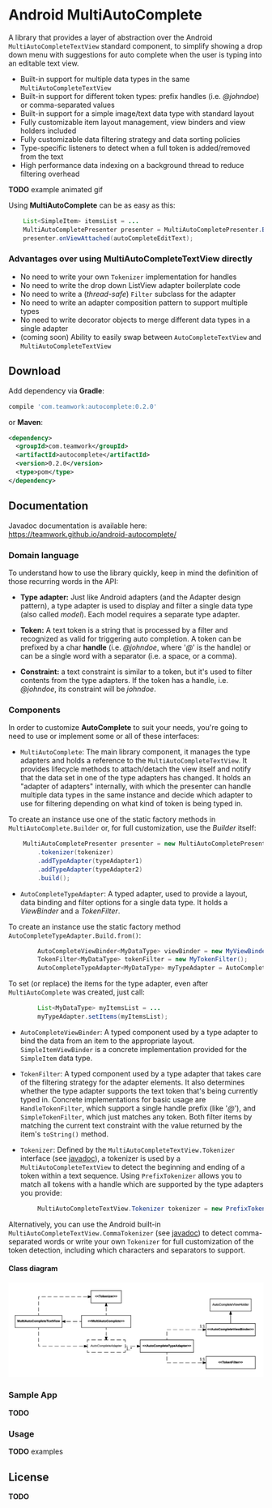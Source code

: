 # Android MultiAutoComplete

A library that provides a layer of abstraction over the Android `MultiAutoCompleteTextView` standard component,
to simplify showing a drop down menu with suggestions for auto complete when the user is typing into an editable text view.

* Built-in support for multiple data types in the same `MultiAutoCompleteTextView`
* Built-in support for different token types: prefix handles (i.e. _@johndoe_) or comma-separated values
* Built-in support for a simple image/text data type with standard layout
* Fully customizable item layout management, view binders and view holders included
* Fully customizable data filtering strategy and data sorting policies
* Type-specific listeners to detect when a full token is added/removed from the text
* High performance data indexing on a background thread to reduce filtering overhead

**TODO** example animated gif

Using **MultiAutoComplete** can be as easy as this:

```java
    List<SimpleItem> itemsList = ...
    MultiAutoCompletePresenter presenter = MultiAutoCompletePresenter.Builder.from(itemsList);
    presenter.onViewAttached(autoCompleteEditText);
```

### Advantages over using MultiAutoCompleteTextView directly
* No need to write your own `Tokenizer` implementation for handles
* No need to write the drop down ListView adapter boilerplate code
* No need to write a (_thread-safe_) `Filter` subclass for the adapter
* No need to write an adapter composition pattern to support multiple types
* No need to write decorator objects to merge different data types in a single adapter
* (coming soon) Ability to easily swap between `AutoCompleteTextView` and `MultiAutoCompleteTextView`

## Download
Add dependency via **Gradle**:
```groovy
compile 'com.teamwork:autocomplete:0.2.0'
```
or **Maven**:
```xml
<dependency>
  <groupId>com.teamwork</groupId>
  <artifactId>autocomplete</artifactId>
  <version>0.2.0</version>
  <type>pom</type>
</dependency>
```

## Documentation
Javadoc documentation is available here: https://teamwork.github.io/android-autocomplete/

### Domain language
To understand how to use the library quickly, keep in mind the definition of those recurring words in the API:

* **Type adapter:** Just like Android adapters (and the Adapter design pattern),
a type adapter is used to display and filter a single data type (also called _model_).
Each model requires a separate type adapter.

* **Token:** A text token is a string that is processed by a filter and recognized as valid for triggering auto completion.
A token can be prefixed by a char **handle** (i.e. _@johndoe_, where '_@_' is the handle) or can be a single word with a
separator (i.e. a space, or a comma).

* **Constraint:** a text constraint is similar to a token, but it's used to filter contents from the type adapters.
If the token has a handle, i.e. _@johndoe_, its constraint will be _johndoe_.

### Components
In order to customize **AutoComplete** to suit your needs, you're going to need to use or implement some or all of these interfaces:
* `MultiAutoComplete`: The main library component, it manages the type adapters and holds a reference to the `MultiAutoCompleteTextView`.
It provides lifecycle methods to attach/detach the view itself and notify that the data set in one of the type adapters has changed.
It holds an "adapter of adapters" internally, with which the presenter can handle multiple data types in the same instance and decide which
adapter to use for filtering depending on what kind of token is being typed in.

To create an instance use one of the static factory methods in `MultiAutoComplete.Builder` or, for full customization,
use the _Builder_ itself:
```java
    MultiAutoCompletePresenter presenter = new MultiAutoCompletePresenter.Builder()
        .tokenizer(tokenizer)
        .addTypeAdapter(typeAdapter1)
        .addTypeAdapter(typeAdapter2)
        .build();
```

* `AutoCompleteTypeAdapter`: A typed adapter, used to provide a layout, data binding and filter options for a single data type.
It holds a _ViewBinder_ and a _TokenFilter_.

To create an instance use the static factory method `AutoCompleteTypeAdapter.Build.from()`:
```java
        AutoCompleteViewBinder<MyDataType> viewBinder = new MyViewBinder();
        TokenFilter<MyDataType> tokenFilter = new MyTokenFilter();
        AutoCompleteTypeAdapter<MyDataType> myTypeAdapter = AutoCompleteTypeAdapter.Build.from(viewBinder, tokenFilter);
```

To set (or replace) the items for the type adapter, even after `MultiAutoComplete` was created, just call:
```java
        List<MyDataType> myItemsList = ...
        myTypeAdapter.setItems(myItemsList);
```

* `AutoCompleteViewBinder`: A typed component used by a type adapter to bind the data from an item to the appropriate layout.
`SimpleItemViewBinder` is a concrete implementation provided for the `SimpleItem` data type.

* `TokenFilter`: A typed component used by a type adapter that takes care of the filtering strategy for the adapter elements.
It also determines whether the type adapter supports the text token that's being currently typed in. Concrete implementations
for basic usage are `HandleTokenFilter`, which support a single handle prefix (like '_@_'), and `SimpleTokenFilter`, which just
matches any token. Both filter items by matching the current text constraint with the value returned by the item's `toString()` method.

* `Tokenizer`: Defined by the `MultiAutoCompleteTextView.Tokenizer` interface (see [javadoc](https://developer.android.com/reference/android/widget/MultiAutoCompleteTextView.Tokenizer.html)),
a tokenizer is used by a `MultiAutoCompleteTextView` to detect the beginning and ending of a token within a text sequence.
Using `PrefixTokenizer` allows you to match all tokens with a handle which are supported by the type adapters you provide:
```java
        MultiAutoCompleteTextView.Tokenizer tokenizer = new PrefixTokenizer('@',':');
```
Alternatively, you can use the Android built-in `MultiAutoCompleteTextView.CommaTokenizer` (see [javadoc](https://developer.android.com/reference/android/widget/MultiAutoCompleteTextView.CommaTokenizer.html)) to detect comma-separated words
or write your own `Tokenizer` for full customization of the token detection, including which characters and separators to support.

#### Class diagram
![](docs/MultiAutoComplete_class_diagram_v0.2.0.png)

### Sample App
**TODO**

### Usage
**TODO** examples

## License
**TODO**